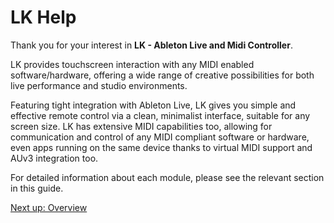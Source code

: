 # LK Help

Thank you for your interest in **LK - Ableton Live and Midi Controller**.

LK provides touchscreen interaction with any MIDI enabled software/hardware, offering a wide range of creative possibilities for both live performance and studio environments.

Featuring tight integration with Ableton Live, LK gives you simple and effective remote control via a clean, minimalist interface, suitable for any screen size. LK has extensive MIDI capabilities too, allowing for communication and control of any MIDI compliant software or hardware, even apps running on the same device thanks to virtual MIDI support and AUv3 integration too.

For detailed information about each module, please see the relevant section in this guide.

[Next up: Overview](overview)

